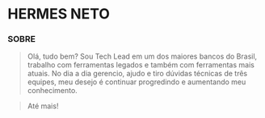 # HERMES NETO

### SOBRE

> Olá, tudo bem? Sou Tech Lead em um dos maiores bancos do Brasil, trabalho com ferramentas legados e também com ferramentas mais atuais.
> No dia a dia gerencio, ajudo e tiro dúvidas técnicas de três equipes, meu desejo é continuar progredindo e aumentando meu conhecimento.


> Até mais!
